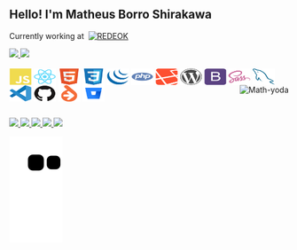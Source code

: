 ## Hello! I'm Matheus Borro Shirakawa

Currently working at &nbsp;<a href="https://github.com/redeok" title="@RedeOK">![REDEOK](https://avatars.githubusercontent.com/u/65910120?s=20&v=4)</a>

 <div>
  <a href="https://github.com/MatheusShirakawa">
    <img height="180em" src="https://github-readme-stats.vercel.app/api?username=MatheusShirakawa&show_icons=true&theme=dracula&include_all_commits=true&count_private=true"/>
    <img height="180em" src="https://github-readme-stats.vercel.app/api/top-langs/?username=MatheusShirakawa&layout=compact&langs_count=7&theme=dracula"/>
  </a>
  </div>
  <div style="display: inline_block"><br>
    <img align="center" alt="Math-Js" height="30" width="40" src="https://raw.githubusercontent.com/devicons/devicon/master/icons/javascript/javascript-plain.svg">
    <img align="center" alt="Math-React" height="30" width="40" src="https://raw.githubusercontent.com/devicons/devicon/master/icons/react/react-original.svg">
    <img align="center" alt="Math-HTML" height="30" width="40" src="https://raw.githubusercontent.com/devicons/devicon/master/icons/html5/html5-original.svg">
    <img align="center" alt="Math-CSS" height="30" width="40" src="https://raw.githubusercontent.com/devicons/devicon/master/icons/css3/css3-original.svg">
    <img align="center" alt="Math-Jquery" height="30" width="40" src="https://raw.githubusercontent.com/devicons/devicon/master/icons/jquery/jquery-original.svg">
    <img align="center" alt="Math-PHP" height="30" width="40" src="https://github.com/devicons/devicon/blob/master/icons/php/php-plain.svg">
    <img align="center" alt="Math-Laravel" height="30" width="40" src="https://github.com/devicons/devicon/blob/master/icons/laravel/laravel-plain.svg">
    <img align="center" alt="Math-Wordpress" height="30" width="40" src="https://github.com/devicons/devicon/blob/master/icons/wordpress/wordpress-plain.svg">
    <img align="center" alt="Math-Bootstrap" height="30" width="40" src="https://github.com/devicons/devicon/blob/master/icons/bootstrap/bootstrap-plain.svg">
    <img align="center" alt="Math-SASS" height="30" width="40" src="https://github.com/devicons/devicon/blob/master/icons/sass/sass-original.svg">
    <img align="center" alt="Math-Mysql" height="30" width="40" src="https://github.com/devicons/devicon/blob/master/icons/mysql/mysql-original.svg">
    <img align="center" alt="Math-VScode" height="30" width="40" src="https://github.com/devicons/devicon/blob/master/icons/vscode/vscode-original.svg">
    <img align="center" alt="Math-git" height="30" width="40" src="https://github.com/devicons/devicon/blob/master/icons/github/github-original.svg">
    <img align="center" alt="Math-Doctrine" height="30" width="40" src="https://github.com/devicons/devicon/blob/master/icons/doctrine/doctrine-original.svg">
    <img align="center" alt="Math-Bit" height="30" width="40" src="https://github.com/devicons/devicon/blob/master/icons/bitbucket/bitbucket-original.svg">
    <img align="right" alt="Math-yoda" src="https://cdn.discordapp.com/avatars/240909671253147651/f6248bb3a9651295f9d5da587e4c292f.png?size=128">
  </div>
  
  ##
 
<div> 
    <a href="https://instagram.com/shirakawa_matheus" target="_blank">
      <img src="https://img.shields.io/badge/-Instagram-%23E4405F?style=for-the-badge&logo=instagram&logoColor=white" target="_blank">
    </a>
    <a href="https://www.twitch.tv/pkmasterchief" target="_blank">
      <img src="https://img.shields.io/badge/Twitch-9146FF?style=for-the-badge&logo=twitch&logoColor=white" target="_blank">
    </a>
    <a href="https://discord.gg/bg2qgKk8kc" target="_blank">
      <img src="https://img.shields.io/badge/Discord-7289DA?style=for-the-badge&logo=discord&logoColor=white" target="_blank">
    </a> 
    <a href = "mailto:matheusshirakawa16@gmail.com">
      <img src="https://img.shields.io/badge/-Gmail-%23333?style=for-the-badge&logo=gmail&logoColor=white" target="_blank">
    </a>
    <a href="https://www.linkedin.com/in/matheus-borro-shirakawa/" target="_blank">
      <img src="https://img.shields.io/badge/-LinkedIn-%230077B5?style=for-the-badge&logo=linkedin&logoColor=white" target="_blank">
    </a> 

  ![Snake animation](https://github.com/rafaballerini/rafaballerini/blob/output/github-contribution-grid-snake.svg)

</div>
